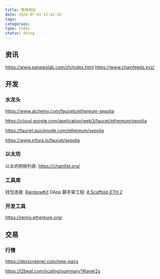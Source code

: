 ```yaml
---
title: 常用网站
date: 2024-07-01 15:42:16
tags: 
categories: 
type: index
status: doing
---
```


## 资讯
https://www.panewslab.com/zh/index.html
https://www.chainfeeds.xyz/

## 开发

### 水龙头
https://www.alchemy.com/faucets/ethereum-sepolia

https://cloud.google.com/application/web3/faucet/ethereum/sepolia

https://faucet.quicknode.com/ethereum/sepolia

https://www.infura.io/faucet/sepolia

### 以太坊
以太坊网络列表:  https://chainlist.org/

### 工具库
钱包连接: [RainbowKit](https://www.rainbowkit.com/zh-CN/docs/introduction)
DApp 脚手架工程: [# Scaffold-ETH 2](https://docs.scaffoldeth.io/)

### 开发工具
https://remix.ethereum.org/

## 交易
### 行情
https://dexscreener.com/new-pairs

https://l2beat.com/scaling/summary?#layer2s